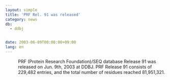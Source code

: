 ```yaml
---
layout: simple
title: 'PRF Rel. 91 was released'
category: news
db:
  - ddbj


date: 2003-06-09T00:00:00+09:00
lang: en
---
```


<dd>PRF (Protein Research Foundation)/SEQ database Release 91 was released on Jun. 9th, 2003 at DDBJ. PRF Release 91 consists of 229,482 entries, and the total number of residues reached 81,951,321.</dd>
